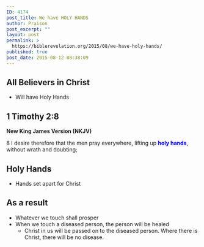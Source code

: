 ```yaml
---
ID: 4174
post_title: We have HOLY HANDS
author: Praison
post_excerpt: ""
layout: post
permalink: >
  https://biblerevelation.org/2015/08/we-have-holy-hands/
published: true
post_date: 2015-08-12 08:38:09
---
```

<h2>All Believers in Christ</h2>
<ul>
	<li>Will have Holy Hands</li>
</ul>
<h2>1 Timothy 2:8</h2>
<strong>New King James Version (NKJV)</strong>

8 I desire therefore that the men pray everywhere, lifting up <span style="color: #0000ff;"><strong>holy hands</strong></span>, without wrath and doubting;
<h2>Holy Hands</h2>
<ul>
	<li>Hands set apart for Christ</li>
</ul>
<h2>As a result</h2>
<ul>
	<li>Whatever we touch shall prosper</li>
	<li>When we touch a diseased person, the person will be healed
<ul>
	<li>Christ in us will be passed on to the diseased person. Where there is Christ, there will be no disease.</li>
</ul>
</li>
</ul>